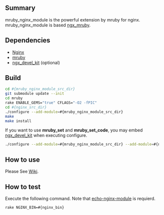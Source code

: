 ## Summary

mruby_nginx_module is the powerful extension by mruby for nginx.
mruby_nginx_module is based [ngx_mruby](https://github.com/matsumoto-r/ngx_mruby).

## Dependencies

  - [Nginx](http://nginx.org/)
  - [mruby](https://github.com/mruby/mruby)
  - [ngx_devel_kit](https://github.com/simpl/ngx_devel_kit) (optional)

## Build

```sh
cd #{mruby_nginx_module_src_dir}
git submodule update --init
cd mruby
rake ENABLE_GEMS="true" CFLAGS="-O2 -fPIC"
cd #{nginx_src_dir}
./configure --add-module=#{mruby_nginx_module_src_dir}
make
make install
```

If you want to use **mruby_set** and **mruby_set_code**, 
you may embed [ngx_devel_kit](https://github.com/simpl/ngx_devel_kit) when executing configure.

```sh
./configure --add-module=#{mruby_nginx_module_src_dir} --add-module=#{ngx_devel_kit_src_dir}
```

## How to use

Please See [Wiki](https://github.com/cubicdaiya/mruby_nginx_module/wiki).

## How to test

Execute the following command. Note that [echo-nginx-module](https://github.com/agentzh/echo-nginx-module) is requierd.

```sh
rake NGINX_BIN=#{nginx_bin}
```
